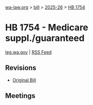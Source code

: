 [wa-law.org](/) > [bill](/bill/) > [2025-26](/bill/2025-26/) > [HB 1754](/bill/2025-26/hb/1754/)

# HB 1754 - Medicare suppl./guaranteed
[leg.wa.gov](https://app.leg.wa.gov/billsummary?BillNumber=1754&Year=2025&Initiative=false) | [RSS Feed](./rss.xml)

## Revisions
* [Original Bill](1/)

## Meetings